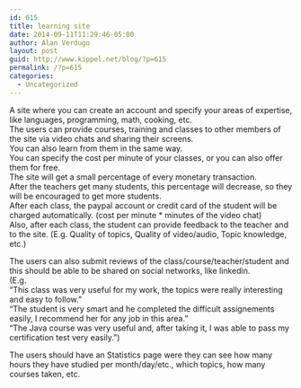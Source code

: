 ```yaml
---
id: 615
title: learning site
date: 2014-09-11T11:29:46-05:00
author: Alan Verdugo
layout: post
guid: http://www.kippel.net/blog/?p=615
permalink: /?p=615
categories:
  - Uncategorized
---
```

A site where you can create an account and specify your areas of expertise, like languages, programming, math, cooking, etc.  
The users can provide courses, training and classes to other members of the site via video chats and sharing their screens.  
You can also learn from them in the same way.  
You can specify the cost per minute of your classes, or you can also offer them for free.  
The site will get a small percentage of every monetary transaction.  
After the teachers get many students, this percentage will decrease, so they will be encouraged to get more students.  
After each class, the paypal account or credit card of the student will be charged automatically. (cost per minute * minutes of the video chat)  
Also, after each class, the student can provide feedback to the teacher and to the site. (E.g. Quality of topics, Quality of video/audio, Topic knowledge, etc.)

The users can also submit reviews of the class/course/teacher/student and this should be able to be shared on social networks, like linkedin.  
(E.g.  
&#8220;This class was very useful for my work, the topics were really interesting and easy to follow.&#8221;  
&#8220;The student is very smart and he completed the difficult assignements easily, I recommend her for any job in this area.&#8221;  
&#8220;The Java course was very useful and, after taking it, I was able to pass my certification test very easily.&#8221;)

The users should have an Statistics page were they can see how many hours they have studied per month/day/etc., which topics, how many courses taken, etc.